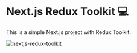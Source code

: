 # Next.js Redux Toolkit 💻

This is a simple Next.js project with Redux Toolkit.

![nextjs-redux-toolkit](https://github.com/emapeire/nextjs-redux-toolkit/assets/63935846/db8ba52a-2705-46a4-929c-d7072703403b)
